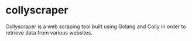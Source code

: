 # collyscraper
Collyscraper is a web scraping tool built using Golang and Colly in order to retrieve data from various websites.
